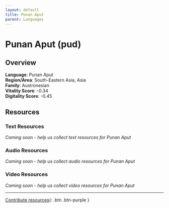 ```yaml
---
layout: default
title: Punan Aput
parent: Languages
---
```


# Punan Aput (pud)

## Overview

**Language**: Punan Aput  
**Region/Area**: South-Eastern Asia, Asia  
**Family**: Austronesian  
**Vitality Score**: -0.34  
**Digitality Score**: -0.45  

## Resources

### Text Resources
*Coming soon - help us collect text resources for Punan Aput*

### Audio Resources
*Coming soon - help us collect audio resources for Punan Aput*

### Video Resources
*Coming soon - help us collect video resources for Punan Aput*

---

[Contribute resources](https://fairtrain.github.io/){: .btn .btn-purple }
